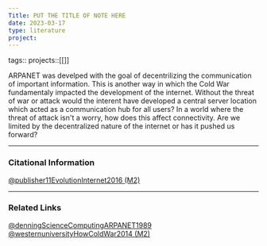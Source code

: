 ```yaml
---
Title: PUT THE TITLE OF NOTE HERE
date: 2023-03-17
type: literature
project:
---
```

tags:: 
projects::[[]]


ARPANET was develped with the goal of decentrilizing the communication of important information. This is another way in which the Cold War fundamentaly impacted the development of the internet. Without the threat of war or attack would the interent have developed a central server location which acted as a communication hub for all users? In a world where the threat of attack isn't a worry, how does this affect connectivity. Are we limited by the decentralized nature of the internet or has it pushed us forward?

---
### Citational Information

[@publisher11EvolutionInternet2016 (M2)](@publisher11EvolutionInternet2016%20(M2).md)


---

### Related Links

[@denningScienceComputingARPANET1989](@denningScienceComputingARPANET1989.md)
[@westernuniversityHowColdWar2014 (M2)](@westernuniversityHowColdWar2014%20(M2).md)
